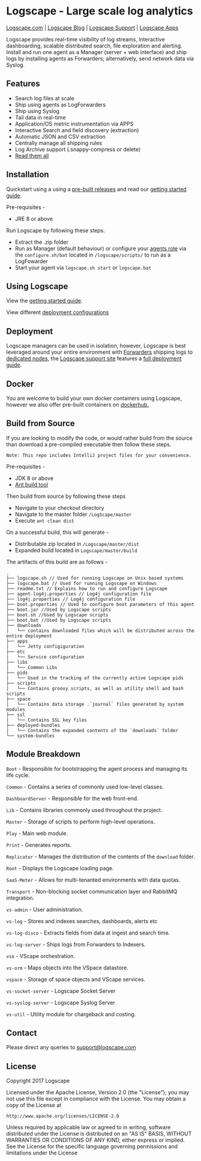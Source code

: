 # Logscape - Large scale log analytics
[Logscape.com](http://www.logscape.com) | [Logscape Blog](http://blog.logscape.com) | [Logscape Support](http://support.logscape.com) | [Logscape Apps](www.logscape.github.io/apps)

Logscape provides real-time visibility of log streams, interactive dashboarding, scalable distributed search, file exploration and alerting. Install and run one agent as a Manager (server + web interface) and ship logs by installing agents as Forwarders; alternatively, send network data via Syslog.

## Features
* Search log files at scale
* Ship using agents as LogForwarders
* Ship using Syslog
* Tail data in real-time
* Application/OS metric instrumentation via APPS
* Interactive Search and field discovery (extraction)
* Automatic JSON and CSV extraction
* Centrally manage all shipping rules
* Log Archive support (.snappy-compress or delete)
* [Read them all](http://logscape.com/product.html)

## Installation
Quickstart using a using a [pre-built releases](https://github.com/logscape/Logscape/releases/latest) and read our [getting started guide](http://logscape.github.io/tutorials-walkthrough.html).

Pre-requisites -
*  JRE 8 or above

Run Logscape by following these steps.
* Extract the .zip folder
* Run as Manager (default behaviour) or configure your [agents role](https://logscape.github.io/deploy.html)  via the `configure.sh/bat` located in ```/logscape/scripts/``` to run as a LogFowarder
* Start your agent via `logscape.sh start` or `logscape.bat`

## Using Logscape
View the [getting started guide](http://logscape.github.io/tutorials-walkthrough.html).

View different [deployment configurations](http://logscape.github.io/deploy.html)

## Deployment
Logscape managers can be used in isolation, however, Logscape is best leveraged around your entire environment with [Forwarders](http://logscape.github.io/deploy-forwarder.html) shipping logs to [dedicated nodes](http://logscape.github.io/deploy-indexstore.html), the [Logscape support site](http://logscape.github.io/) features a [full deployment guide](http://logscape.github.io/deploy.html).

## Docker
You are welcome to build your own docker containers using Logscape, however we also offer pre-built containers on [dockerhub.](https://hub.docker.com/r/logscape/logscape/)

## Build from Source
If you are looking to modify the code, or would rather build from the source than download a pre-compiled executable then follow these steps.
```
Note: This repo includes IntelliJ project files for your convenience.
```
Pre-requisites -
* JDK 8 or above
* [Ant build tool](http://ant.apache.org/)

Then build from source by following these steps
* Navigate to your checkout directory
* Navigate to the master folder `/LogScape/master`
* Execute `ant clean dist`

On a successful build, this will generate -
* Distributable zip located in `/Logscape/master/dist`
* Expanded build located in `Logscape/master/build`

The artifacts of this build are as follows -
```
.
├── logscape.sh // Used for running Logscape on Unix based systems
├── logscape.bat // Used for running Logscape on Windows
├── readme.txt // Explains how to run and configure Logscape
├── agent-log4j.properties // Log4j configuration file
├── log4j.properties // Log4j configuration file
├── boot.properties // Used to configure boot parameters of this agent
├── boot.jar //Used by Logscape scripts
├── boot.sh //Used by Logscape scripts
├── boot.bat //Used by Logscape scripts
├── downloads
|   └── contains downloaded files which will be distributed across the entire deployment
├── apps
|   └── Jetty configiguration
├── etc
|   └── Service configuration
├── libs
|   └── Common Libs
├── pids
|   └── Used in the tracking of the currently active Logscape pids
├── scripts
|   └── Contains groovy scripts, as well as utility shell and bash scripts
├── space
|   └── Contains data storage .`journal` files generated by system modules
├── ssl
|   └── Contains SSL key files
├── deployed-bundles
|   └── Contains the expanded contents of the `downloads` folder
└── system-bundles
```

## Module Breakdown
`Boot` - Responsible for bootstrapping the agent process and managing its life cycle.

`Common` - Contains a series of commonly used low-level classes.

`DashboardServer` - Responsible for the web front-end.

`Lib` - Contains libraries commonly used throughout the project.

`Master` - Storage of scripts to perform high-level operations.

`Play` - Main web module.

`Print` - Generates reports.

`Replicator` - Manages the distribution of the contents of the `download` folder.

`Root` - Displays the Logscape loading page.

`SaaS-Meter` - Allows for multi-tenanted environments with data quotas.

`Transport` - Non-blocking socket communication layer and RabbitMQ integration.

`vs-admin` - User administration.

`vs-log` - Stores and indexes searches, dashboards, alerts etc

`vs-log-disco` - Extracts fields from data at ingest and search time.

`vs-log-server` - Ships logs from Forwarders to Indexers.

`vso` - VScape orchestration.

`vs-orm` - Maps objects into the VSpace datastore.

`vspace` - Storage of space objects and VScape services.

`vs-socket-server` - Logscape Socket Server

`vs-syslog-server` - Logscape Syslog Server

`vs-util` - Utility module for chargeback and costing.

## Contact
Please direct any queries to support@logscape.com

## License
Copyright 2017 Logscape

Licensed under the Apache License, Version 2.0 (the "License");
you may not use this file except in compliance with the License.
You may obtain a copy of the License at

    http://www.apache.org/licenses/LICENSE-2.0

Unless required by applicable law or agreed to in writing, software
distributed under the License is distributed on an "AS IS" BASIS,
WITHOUT WARRANTIES OR CONDITIONS OF ANY KIND, either express or implied.
See the License for the specific language governing permissions and
limitations under the License
